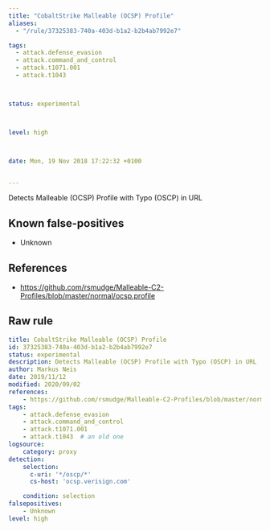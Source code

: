 ```yaml
---
title: "CobaltStrike Malleable (OCSP) Profile"
aliases:
  - "/rule/37325383-740a-403d-b1a2-b2b4ab7992e7"

tags:
  - attack.defense_evasion
  - attack.command_and_control
  - attack.t1071.001
  - attack.t1043



status: experimental



level: high



date: Mon, 19 Nov 2018 17:22:32 +0100


---
```


Detects Malleable (OCSP) Profile with Typo (OSCP) in URL

<!--more-->


## Known false-positives

* Unknown



## References

* https://github.com/rsmudge/Malleable-C2-Profiles/blob/master/normal/ocsp.profile


## Raw rule
```yaml
title: CobaltStrike Malleable (OCSP) Profile
id: 37325383-740a-403d-b1a2-b2b4ab7992e7
status: experimental
description: Detects Malleable (OCSP) Profile with Typo (OSCP) in URL
author: Markus Neis
date: 2019/11/12
modified: 2020/09/02
references:
    - https://github.com/rsmudge/Malleable-C2-Profiles/blob/master/normal/ocsp.profile
tags:
    - attack.defense_evasion
    - attack.command_and_control
    - attack.t1071.001
    - attack.t1043  # an old one
logsource:
    category: proxy
detection:
    selection:
      c-uri: '*/oscp/*'
      cs-host: 'ocsp.verisign.com'

    condition: selection
falsepositives:
    - Unknown
level: high

```
